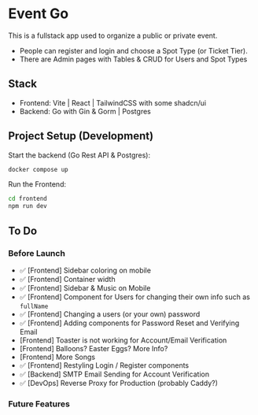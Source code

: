 # Event Go

This is a fullstack app used to organize a public or private event.

- People can register and login and choose a Spot Type (or Ticket Tier).
- There are Admin pages with Tables & CRUD for Users and Spot Types

## Stack

- Frontend: Vite | React | TailwindCSS with some shadcn/ui 
- Backend: Go with Gin & Gorm | Postgres

## Project Setup (Development)

Start the backend (Go Rest API & Postgres):
```sh
docker compose up
```

Run the Frontend:
```sh
cd frontend
npm run dev
```

## To Do

### Before Launch
- ✅ [Frontend] Sidebar coloring on mobile
- ✅ [Frontend] Container width
- ✅ [Frontend] Sidebar & Music on Mobile
- ✅ [Frontend] Component for Users for changing their own info such as `fullName`
- ✅ [Frontend] Changing a users (or your own) password
- ✅ [Frontend] Adding components for Password Reset and Verifying Email 
- [Frontend] Toaster is not working for Account/Email Verification
- [Frontend] Balloons? Easter Eggs? More Info?
- [Frontend] More Songs
- ✅ [Frontend] Restyling Login / Register components
- ✅ [Backend] SMTP Email Sending for Account Verification
- ✅ [DevOps] Reverse Proxy for Production (probably Caddy?)

### Future Features


